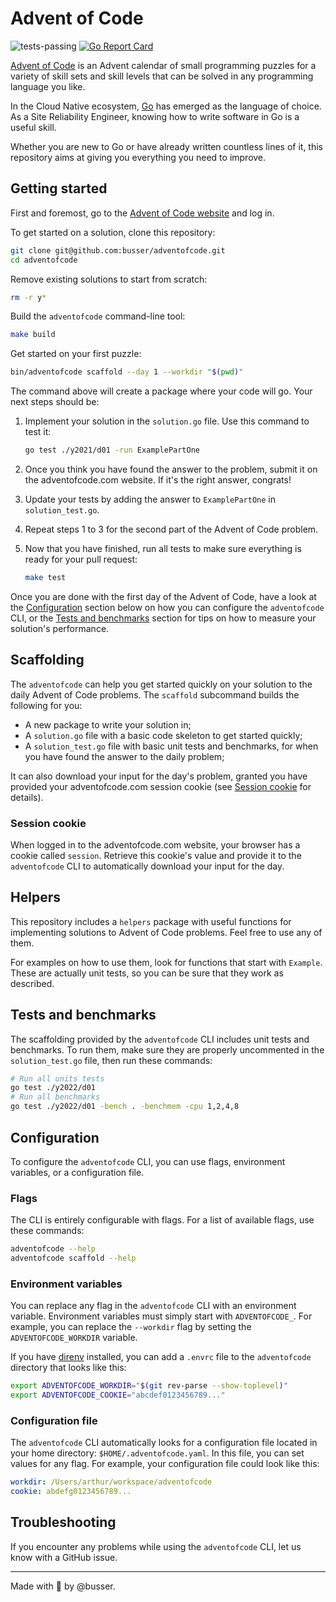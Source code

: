 # Advent of Code

![tests-passing](https://github.com/busser/adventofcode/actions/workflows/ci.yml/badge.svg)
[![Go Report Card](https://goreportcard.com/badge/github.com/busser/adventofcode)](https://goreportcard.com/report/github.com/busser/adventofcode)

[Advent of Code](https://adventofcode.com) is an Advent calendar of small
programming puzzles for a variety of skill sets and skill levels that can be
solved in any programming language you like.

In the Cloud Native ecosystem, [Go](https://golang.org/) has emerged as the
language of choice. As a Site Reliability Engineer, knowing how to write
software in Go is a useful skill.

Whether you are new to Go or have already written countless lines of it, this
repository aims at giving you everything you need to improve.

## Getting started

First and foremost, go to the [Advent of Code website](https://adventofcode.com/)
and log in.

To get started on a solution, clone this repository:

```bash
git clone git@github.com:busser/adventofcode.git
cd adventofcode
```

Remove existing solutions to start from scratch:

```bash
rm -r y*
```

Build the `adventofcode` command-line tool:

```bash
make build
```

Get started on your first puzzle:

```bash
bin/adventofcode scaffold --day 1 --workdir "$(pwd)"
```

The command above will create a package where your code will go. Your next steps
should be:

1. Implement your solution in the `solution.go` file. Use this command to test
   it:

   ```bash
   go test ./y2021/d01 -run ExamplePartOne
   ```

2. Once you think you have found the answer to the problem, submit it on the
   adventofcode.com website. If it's the right answer, congrats!

3. Update your tests by adding the answer to `ExamplePartOne` in
   `solution_test.go`.
4. Repeat steps 1 to 3 for the second part of the Advent of Code problem.
5. Now that you have finished, run all tests to make sure everything is ready
   for your pull request:

   ```bash
   make test
   ```

Once you are done with the first day of the Advent of Code, have a look at the
[Configuration](#configuration) section below on how you can configure the
`adventofcode` CLI, or the [Tests and benchmarks](#tests-and-benchmarks) section
for tips on how to measure your solution's performance.

## Scaffolding

The `adventofcode` can help you get started quickly on your solution to the
daily Advent of Code problems. The `scaffold` subcommand builds the following
for you:

- A new package to write your solution in;
- A `solution.go` file with a basic code skeleton to get started quickly;
- A `solution_test.go` file with basic unit tests and benchmarks, for when you
  have found the answer to the daily problem;

It can also download your input for the day's problem, granted you have provided
your adventofcode.com session cookie (see [Session cookie](#session-cookie) for
details).

### Session cookie

When logged in to the adventofcode.com website, your browser has a cookie called
`session`. Retrieve this cookie's value and provide it to the `adventofcode` CLI
to automatically download your input for the day.

## Helpers

This repository includes a `helpers` package with useful functions for
implementing solutions to Advent of Code problems. Feel free to use any of them.

For examples on how to use them, look for functions that start with `Example`.
These are actually unit tests, so you can be sure that they work as described.

## Tests and benchmarks

The scaffolding provided by the `adventofcode` CLI includes unit tests and
benchmarks. To run them, make sure they are properly uncommented in the
`solution_test.go` file, then run these commands:

```bash
# Run all units tests
go test ./y2022/d01
# Run all benchmarks
go test ./y2022/d01 -bench . -benchmem -cpu 1,2,4,8
```

## Configuration

To configure the `adventofcode` CLI, you can use flags, environment variables,
or a configuration file.

### Flags

The CLI is entirely configurable with flags. For a list of available flags, use
these commands:

```bash
adventofcode --help
adventofcode scaffold --help
```

### Environment variables

You can replace any flag in the `adventofcode` CLI with an environment variable.
Environment variables must simply start with `ADVENTOFCODE_`. For example, you
can replace the `--workdir` flag by setting the `ADVENTOFCODE_WORKDIR` variable.

If you have [direnv](https://direnv.net/) installed, you can add a `.envrc` file
to the `adventofcode` directory that looks like this:

```bash
export ADVENTOFCODE_WORKDIR="$(git rev-parse --show-toplevel)"
export ADVENTOFCODE_COOKIE="abcdef0123456789..."
```

### Configuration file

The `adventofcode` CLI automatically looks for a configuration file located in
your home directory: `$HOME/.adventofcode.yaml`. In this file, you can set
values for any flag. For example, your configuration file could look like this:

```yaml
workdir: /Users/arthur/workspace/adventofcode
cookie: abdefg0123456789...
```

## Troubleshooting

If you encounter any problems while using the `adventofcode` CLI, let us know
with a GitHub issue.

---

Made with 💜 by @busser.
